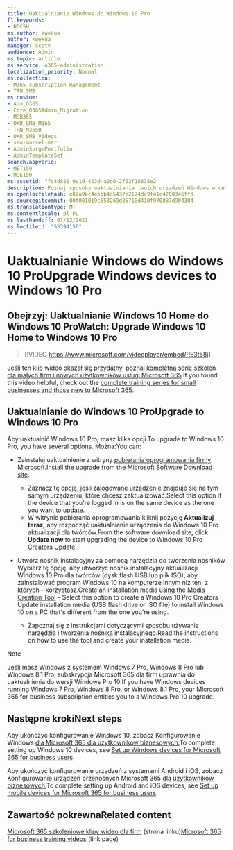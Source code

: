 ```yaml
---
title: Uaktualnianie Windows do Windows 10 Pro
f1.keywords:
- NOCSH
ms.author: kwekua
author: kwekua
manager: scotv
audience: Admin
ms.topic: article
ms.service: o365-administration
localization_priority: Normal
ms.collection:
- M365-subscription-management
- TRN_SMB
ms.custom:
- Adm_O365
- Core_O365Admin_Migration
- MSB365
- OKR_SMB_M365
- TRN_M365B
- OKR_SMB_Videos
- seo-marvel-mar
- AdminSurgePortfolio
- AdminTemplateSet
search.appverid:
- MET150
- MOE150
ms.assetid: ffc4d886-9e1d-453d-a0d0-2f62f18635e2
description: Poznaj sposoby uaktualniania twoich urządzeń Windows w celu Windows 10 Pro do korzystania z bardziej zaawansowanych funkcji zabezpieczeń i sieci biznesowych.
ms.openlocfilehash: e87a9bc4ebbb4d5437e2174dc9f41c4700346ffd
ms.sourcegitcommit: 00f001019c653269d85718d410f970887d904304
ms.translationtype: MT
ms.contentlocale: pl-PL
ms.lasthandoff: 07/12/2021
ms.locfileid: "53394156"
---
```

# <a name="upgrade-windows-devices-to-windows-10-pro"></a><span data-ttu-id="39715-103">Uaktualnianie Windows do Windows 10 Pro</span><span class="sxs-lookup"><span data-stu-id="39715-103">Upgrade Windows devices to Windows 10 Pro</span></span>

## <a name="watch-upgrade-windows-10-home-to-windows-10-pro"></a><span data-ttu-id="39715-104">Obejrzyj: Uaktualnianie Windows 10 Home do Windows 10 Pro</span><span class="sxs-lookup"><span data-stu-id="39715-104">Watch: Upgrade Windows 10 Home to Windows 10 Pro</span></span>

> [!VIDEO https://www.microsoft.com/videoplayer/embed/RE3t58j]

<span data-ttu-id="39715-105">Jeśli ten klip wideo okazał się przydatny, poznaj [kompletną serię szkoleń dla małych firm i nowych użytkowników usługi Microsoft 365](../business-video/index.yml).</span><span class="sxs-lookup"><span data-stu-id="39715-105">If you found this video helpful, check out the [complete training series for small businesses and those new to Microsoft 365](../business-video/index.yml).</span></span>

## <a name="upgrade-to-windows-10-pro"></a><span data-ttu-id="39715-106">Uaktualnianie do Windows 10 Pro</span><span class="sxs-lookup"><span data-stu-id="39715-106">Upgrade to Windows 10 Pro</span></span>

<span data-ttu-id="39715-107">Aby uaktualnić Windows 10 Pro, masz kilka opcji.</span><span class="sxs-lookup"><span data-stu-id="39715-107">To upgrade to Windows 10 Pro, you have several options.</span></span> <span data-ttu-id="39715-108">Można:</span><span class="sxs-lookup"><span data-stu-id="39715-108">You can:</span></span>

- <span data-ttu-id="39715-109">Zainstaluj uaktualnienie z witryny [pobierania oprogramowania firmy Microsoft.](https://go.microsoft.com/fwlink/?LinkID=836951)</span><span class="sxs-lookup"><span data-stu-id="39715-109">Install the upgrade from the [Microsoft Software Download site](https://go.microsoft.com/fwlink/?LinkID=836951).</span></span>
  - <span data-ttu-id="39715-110">Zaznacz tę opcję, jeśli zalogowane urządzenie znajduje się na tym samym urządzeniu, które chcesz zaktualizować.</span><span class="sxs-lookup"><span data-stu-id="39715-110">Select this option if the device that you're logged in is on the same device as the one you want to update.</span></span>
  - <span data-ttu-id="39715-111">W witrynie pobierania oprogramowania kliknij pozycję **Aktualizuj teraz,** aby rozpocząć uaktualnianie urządzenia do Windows 10 Pro aktualizacji dla twórców.</span><span class="sxs-lookup"><span data-stu-id="39715-111">From the software download site, click **Update now** to start upgrading the device to Windows 10 Pro Creators Update.</span></span>

- <span data-ttu-id="39715-112">Utwórz nośnik instalacyjny [](https://go.microsoft.com/fwlink/?LinkID=836960) za pomocą narzędzia do tworzenia nośników Wybierz tę opcję, aby utworzyć nośnik instalacyjny aktualizacji Windows 10 Pro dla twórców (dysk flash USB lub plik ISO), aby zainstalować program Windows 10 na komputerze innym niż ten, z których &ndash; korzystasz.</span><span class="sxs-lookup"><span data-stu-id="39715-112">Create an installation media using the [Media Creation Tool](https://go.microsoft.com/fwlink/?LinkID=836960) &ndash; Select this option to create a Windows 10 Pro Creators Update installation media (USB flash drive or ISO file) to install Windows 10 on a PC that's different from the one you're using.</span></span>
  - <span data-ttu-id="39715-113">Zapoznaj się z instrukcjami dotyczącymi sposobu używania narzędzia i tworzenia nośnika instalacyjnego.</span><span class="sxs-lookup"><span data-stu-id="39715-113">Read the instructions on how to use the tool and create your installation media.</span></span>

> [!NOTE]
> <span data-ttu-id="39715-114">Jeśli masz Windows z systemem Windows 7 Pro, Windows 8 Pro lub Windows 8.1 Pro, subskrypcja Microsoft 365 dla firm uprawnia do uaktualnienia do wersji Windows Pro 10.</span><span class="sxs-lookup"><span data-stu-id="39715-114">If you have Windows devices running Windows 7 Pro, Windows 8 Pro, or Windows 8.1 Pro, your Microsoft 365 for business subscription entitles you to a Windows Pro 10 upgrade.</span></span>

## <a name="next-steps"></a><span data-ttu-id="39715-115">Następne kroki</span><span class="sxs-lookup"><span data-stu-id="39715-115">Next steps</span></span>

<span data-ttu-id="39715-116">Aby ukończyć konfigurowanie Windows 10, zobacz Konfigurowanie Windows [dla Microsoft 365 dla użytkowników biznesowych.](set-up-windows-devices.md)</span><span class="sxs-lookup"><span data-stu-id="39715-116">To complete setting up Windows 10 devices, see [Set up Windows devices for Microsoft 365 for business users](set-up-windows-devices.md).</span></span>

<span data-ttu-id="39715-117">Aby ukończyć konfigurowanie urządzeń z systemami Android i iOS, zobacz Konfigurowanie urządzeń przenośnych Microsoft 365 [dla użytkowników biznesowych.](set-up-mobile-devices.md)</span><span class="sxs-lookup"><span data-stu-id="39715-117">To complete setting up Android and iOS devices, see [Set up mobile devices for Microsoft 365 for business users](set-up-mobile-devices.md).</span></span>

## <a name="related-content"></a><span data-ttu-id="39715-118">Zawartość pokrewna</span><span class="sxs-lookup"><span data-stu-id="39715-118">Related content</span></span>

<span data-ttu-id="39715-119">[Microsoft 365 szkoleniowe klipy wideo dla firm](../business-video/index.yml) (strona linku)</span><span class="sxs-lookup"><span data-stu-id="39715-119">[Microsoft 365 for business training videos](../business-video/index.yml) (link page)</span></span>
